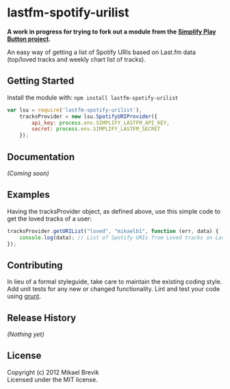 # lastfm-spotify-urilist

__A work in progress for trying to fork out a module from the [Simplify Play Button project](https://github.com/mikaelbr/simplify-playbutton).__

An easy way of getting a list of Spotify URIs based on Last.fm data (top/loved tracks and weekly chart list of tracks).

## Getting Started
Install the module with: `npm install lastfm-spotify-urilist`

```javascript
var lsu = require('lastfm-spotify-urilist'),
    tracksProvider = new lsu.SpotifyURIProvider({
        api_key: process.env.SIMPLIFY_LASTFM_API_KEY,
        secret: process.env.SIMPLIFY_LASTFM_SECRET
    });
```

## Documentation
_(Coming soon)_

## Examples
Having the tracksProvider object, as defined above, use this simple code to get the loved tracks of a user:

```javascript
tracksProvider.getURIList("loved", "mikaelb1", function (err, data) {
    console.log(data); // List of Spotify URIs from Loved tracks on Last.fm 
});

```

## Contributing
In lieu of a formal styleguide, take care to maintain the existing coding style. Add unit tests for any new or changed functionality. Lint and test your code using [grunt](https://github.com/cowboy/grunt).

## Release History
_(Nothing yet)_

## License
Copyright (c) 2012 Mikael Brevik  
Licensed under the MIT license.
